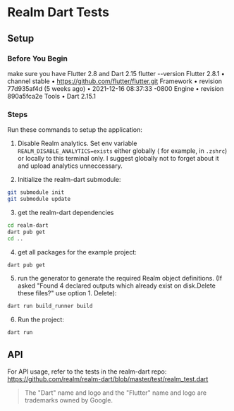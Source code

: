 # Realm Dart Tests

## Setup

### Before You Begin

make sure you have Flutter 2.8 and Dart 2.15 flutter --version Flutter 2.8.1 • channel stable • https://github.com/flutter/flutter.git Framework • revision 77d935af4d (5 weeks ago) • 2021-12-16 08:37:33 -0800 Engine • revision 890a5fca2e Tools • Dart 2.15.1

### Steps

Run these commands to setup the application:

1. Disable Realm analytics. Set env variable `REALM_DISABLE_ANALYTICS=exists` either globally ( for example, in `.zshrc`) or locally to this terminal only. I suggest globally not to forget about it and upload analytics unneccessary.

2. Initialize the realm-dart submodule:

```sh
git submodule init
git submodule update
```

3. get the realm-dart dependencies

```sh
cd realm-dart
dart pub get
cd ..
```

4. get all packages for the example project:

```sh
dart pub get
```

5. run the generator to generate the required Realm object definitions. (If asked "Found 4 declared outputs which already exist on disk.Delete these files?" use option 1. Delete):

```sh
dart run build_runner build
```

6. Run the project:

```sh
dart run
```

## API

For API usage, refer to the tests in the realm-dart repo: https://github.com/realm/realm-dart/blob/master/test/realm_test.dart

> The "Dart" name and logo and the "Flutter" name and logo are trademarks owned by Google.
